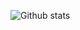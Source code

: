 ![Github stats](https://github-readme-stats.vercel.app/api?username=strelov1&show_icons=true&theme=react)
